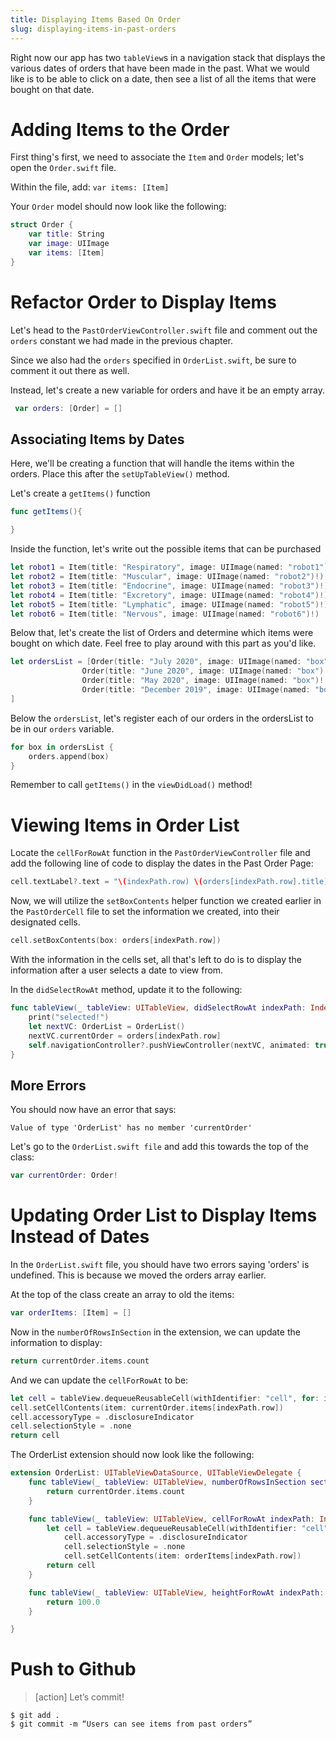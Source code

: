 ```yaml
---
title: Displaying Items Based On Order
slug: displaying-items-in-past-orders
---
```


Right now our app has two `tableView`s in a navigation stack that displays the various dates of orders that have been made in the past. What we would like is to be able to click on a date, then see a list of all the items that were bought on that date.

# Adding Items to the Order
First thing's first, we need to associate the `Item` and `Order` models; let's open the `Order.swift` file.

Within the file, add: `var items: [Item]`

Your `Order` model should now look like the following:

```swift
struct Order {
    var title: String
    var image: UIImage
    var items: [Item]
}
```

# Refactor Order to Display Items
Let's head to the `PastOrderViewController.swift` file and comment out the `orders` constant we had made in the previous chapter.

Since we also had the `orders` specified in `OrderList.swift`, be sure to comment it out there as well.

Instead, let's create a new variable for orders and have it be an empty array.

```swift
 var orders: [Order] = []
```

## Associating Items by Dates
Here, we'll be creating a function that will handle the items within the orders. Place this after the `setUpTableView()` method.

Let's create a  `getItems()` function

```swift
func getItems(){

}
```

Inside the function, let's write out the possible items that can be purchased

```swift
let robot1 = Item(title: "Respiratory", image: UIImage(named: "robot1")!)
let robot2 = Item(title: "Muscular", image: UIImage(named: "robot2")!)
let robot3 = Item(title: "Endocrine", image: UIImage(named: "robot3")!)
let robot4 = Item(title: "Excretory", image: UIImage(named: "robot4")!)
let robot5 = Item(title: "Lymphatic", image: UIImage(named: "robot5")!)
let robot6 = Item(title: "Nervous", image: UIImage(named: "robot6")!)
```

Below that, let's create the list of Orders and determine which items were bought on which date. Feel free to play around with this part as you'd like.

```swift
let ordersList = [Order(title: "July 2020", image: UIImage(named: "box")!, items: [robot1, robot3]),
                Order(title: "June 2020", image: UIImage(named: "box")!, items: [robot2, robot3, robot6]),
                Order(title: "May 2020", image: UIImage(named: "box")!, items: [robot4, robot1]),
                Order(title: "December 2019", image: UIImage(named: "box")!, items: [robot2, robot5, robot6])
]
```

Below the `ordersList`, let's register each of our orders in the ordersList to be in our `orders` variable.

```swift
for box in ordersList {
    orders.append(box)
}
```

Remember to call `getItems()` in the `viewDidLoad()` method!

# Viewing Items in Order List

Locate the `cellForRowAt` function in the `PastOrderViewController` file and add the following line of code to display the dates in the Past Order Page:

```swift
cell.textLabel?.text = "\(indexPath.row) \(orders[indexPath.row].title)"
```

Now, we will utilize the `setBoxContents` helper function we created earlier in the `PastOrderCell` file to set the information we created, into their designated cells.

```swift
cell.setBoxContents(box: orders[indexPath.row])
```

With the information in the cells set, all that's left to do is to display the information after a user selects a date to view from.

In the `didSelectRowAt` method, update it to the following:

```swift
func tableView(_ tableView: UITableView, didSelectRowAt indexPath: IndexPath) {
    print("selected!")
    let nextVC: OrderList = OrderList()
    nextVC.currentOrder = orders[indexPath.row]
    self.navigationController?.pushViewController(nextVC, animated: true)
}
```

## More Errors

You should now have an error that says:

```
Value of type 'OrderList' has no member 'currentOrder'
```

Let's go to the `OrderList.swift file` and add this towards the top of the class:

```swift
var currentOrder: Order!
```

# Updating Order List to Display Items Instead of Dates

In the `OrderList.swift` file, you should have two errors saying 'orders' is undefined. This is because we moved the orders array earlier.

At the top of the class create an array to old the items:

```swift
var orderItems: [Item] = []
```

Now in the `numberOfRowsInSection` in the extension, we can update the information to display:

```swift
return currentOrder.items.count
```

And we can update the `cellForRowAt` to be:

```swift
let cell = tableView.dequeueReusableCell(withIdentifier: "cell", for: indexPath) as! PastOrderCell
cell.setCellContents(item: currentOrder.items[indexPath.row])
cell.accessoryType = .disclosureIndicator
cell.selectionStyle = .none
return cell
```

The OrderList extension should now look like the following:

```swift
extension OrderList: UITableViewDataSource, UITableViewDelegate {
    func tableView(_ tableView: UITableView, numberOfRowsInSection section: Int) -> Int {
        return currentOrder.items.count
    }

    func tableView(_ tableView: UITableView, cellForRowAt indexPath: IndexPath) -> UITableViewCell {
        let cell = tableView.dequeueReusableCell(withIdentifier: "cell", for: indexPath) as! PastOrderCell
            cell.accessoryType = .disclosureIndicator
            cell.selectionStyle = .none
            cell.setCellContents(item: orderItems[indexPath.row])
        return cell
    }

    func tableView(_ tableView: UITableView, heightForRowAt indexPath: IndexPath) -> CGFloat {
        return 100.0
    }

}
```

# Push to Github

>[action]
> Let’s commit!
>
```
$ git add .
$ git commit -m “Users can see items from past orders”
```
